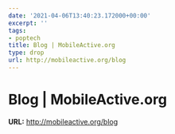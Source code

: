 ```yaml
---
date: '2021-04-06T13:40:23.172000+00:00'
excerpt: ''
tags:
- poptech
title: Blog | MobileActive.org
type: drop
url: http://mobileactive.org/blog
---
```


# Blog | MobileActive.org

**URL:** http://mobileactive.org/blog
